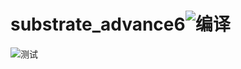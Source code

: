 # substrate_advance6![编译](https://user-images.githubusercontent.com/64306680/152967899-38963e39-e263-4257-9076-84e505a40d76.png)
![测试](https://user-images.githubusercontent.com/64306680/152967910-2ac7641e-30b1-405d-ba87-1020f43041f3.png)
